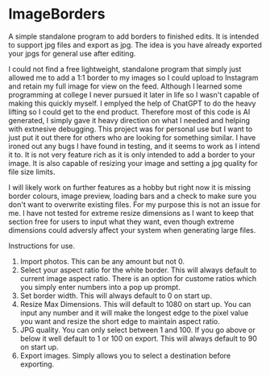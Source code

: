# ImageBorders
A simple standalone program to add borders to finished edits. It is intended to support jpg files and export as jpg. The idea is you have already exported your jpgs for general use after editing.

I could not find a free lightweight, standalone program that simply just allowed me to add a 1:1 border to my images so I could upload to Instagram and retain my full image for view on the feed.
Although I learned some programming at college I never pursued it later in life so I wasn't capable of making this quickly myself. I emplyed the help of ChatGPT to do the heavy lifting so I could get to the end product. Therefore most of this code is AI generated, I simply gave it heavy direction on what I needed and helping with extnesive debugging. This project was for personal use but I want to just put it out there for others who are looking for something similar. I have ironed out any bugs I have found in testing, and it seems to work as I intend it to. 
It is not very feature rich as it is only intended to add a border to your image. It is also capable of resizing your image and setting a jpg quality for file size limits.

I will likely work on further features as a hobby but right now it is missing border colours, image preview, loading bars and a check to make sure you don't want to overwrite existing files. For my purpose this is not an issue for me. I have not tested for extreme resize dimensions as I want to keep that section free for users to input what they want, even though extreme dimensions could adversly affect your system when generating large files.



Instructions for use.
1. Import photos. This can be any amount but not 0.
2. Select your aspect ratio for the white border. This will always default to current image aspect ratio. There is an option for custome ratios which you simply enter numbers into a pop up prompt.
3. Set border width. This will always default to 0 on start up.
4. Resize Max Dimensions. This will default to 1080 on start up. You can input any number and it will make the longest edge to the pixel value you want and resize the short edge to maintain aspect ratio.
5. JPG quality. You can only select between 1 and 100. If you go above or below it well default to 1 or 100 on export. This will always default to 90 on start up.
6. Export images. Simply allows you to select a destination before exporting.
